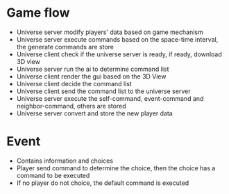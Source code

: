 # Game flow
* Universe server modify players' data based on game mechanism
* Universe server execute commands based on the space-time interval, the generate commands are store
* Universe client check if the universe server is ready, if ready, download 3D view
* Universe server run the ai to determine command list
* Universe client render the gui based on the 3D View
* Universe client decide the command list
* Universe client send the command list to the universe server
* Universe server execute the self-command, event-command and neighbor-command, others are stored
* Universe server convert and store the new player data 

# Event
* Contains information and choices
* Player send command to determine the choice, then the choice has a command to be executed
* If no player do not choice, the default command is executed